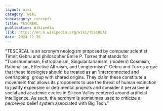 ```yaml
---
layout: wiki
category: wiki
subcategory: concepts
title: TESCREAL
publication: Wikipedia
link: https://en.m.wikipedia.org/wiki/TESCREAL
date: 2024-12-26
---
```


"TESCREAL is an acronym neologism proposed by computer scientist Timnit Gebru and philosopher Émile P. Torres that stands for "Transhumanism, Extropianism, Singularitarianism, (modern) Cosmism, Rationalism, Effective Altruism, and Longtermism". Gebru and Torres argue that these ideologies should be treated as an 'interconnected and overlapping' group with shared origins. They claim these constitute a movement that allows its proponents to use the threat of human extinction to justify expensive or detrimental projects and consider it pervasive in social and academic circles in Silicon Valley centered around artificial intelligence. As such, the acronym is sometimes used to criticize a perceived belief system associated with Big Tech."

